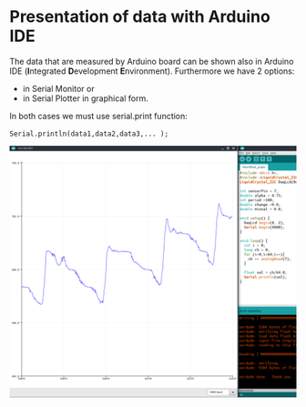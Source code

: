 # Presentation of data with Arduino IDE
The data that are measured by Arduino board can be shown also in Arduino IDE (**I**ntegrated **D**evelopment **E**nvironment). Furthermore we have 2 options:
- in Serial Monitor or
- in Serial Plotter in graphical form.

In both cases we must use serial.print function:

    Serial.println(data1,data2,data3,... );

![Arduino-IDE Serial plot](Arduino-IDE-Serial-Plot.png)
